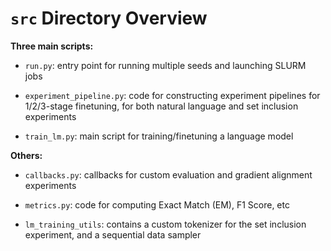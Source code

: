 # `src` Directory Overview

**Three main scripts:**
- `run.py`: entry point for running multiple seeds and launching SLURM jobs

- `experiment_pipeline.py`: code for constructing experiment pipelines for 1/2/3-stage finetuning, for both natural language and set inclusion experiments

- `train_lm.py`: main script for training/finetuning a language model

**Others:**
- `callbacks.py`: callbacks for custom evaluation and gradient alignment experiments

- `metrics.py`: code for computing Exact Match (EM), F1 Score, etc

- `lm_training_utils`: contains a custom tokenizer for the set inclusion experiment, and a sequential data sampler
